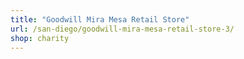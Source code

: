 ```yaml
---
title: "Goodwill Mira Mesa Retail Store"
url: /san-diego/goodwill-mira-mesa-retail-store-3/
shop: charity
---
```

